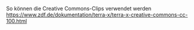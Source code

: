 So können die Creative Commons-Clips verwendet werden
https://www.zdf.de/dokumentation/terra-x/terra-x-creative-commons-cc-100.html
